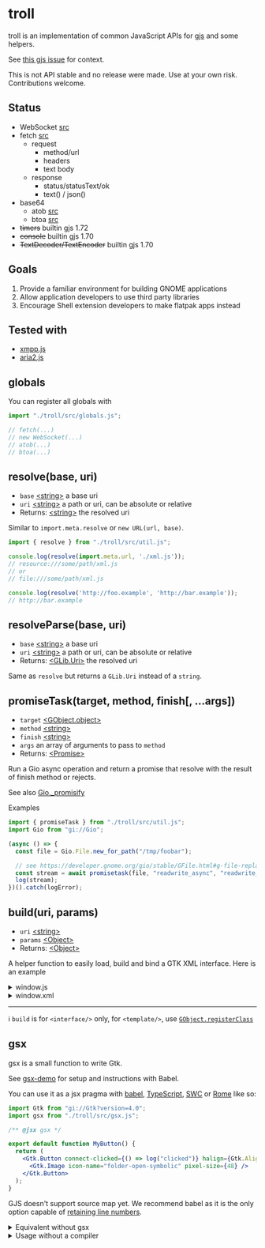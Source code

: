 # troll

troll is an implementation of common JavaScript APIs for [gjs](https://gitlab.gnome.org/GNOME/gjs) and some helpers.

See [this gjs issue](https://gitlab.gnome.org/GNOME/gjs/-/issues/265) for context.

This is not API stable and no release were made. Use at your own risk.
Contributions welcome.

## Status

- WebSocket [src](src/std/WebSocket.js)
- fetch [src](src/std/fetch.js)
  - request
    - method/url
    - headers
    - text body
  - response
    - status/statusText/ok
    - text() / json()
- base64
  - atob [src](src/std/base64.js)
  - btoa [src](src/std/base64.js)
- ~~timers~~ builtin gjs 1.72
- ~~console~~ builtin gjs 1.70
- ~~TextDecoder/TextEncoder~~ builtin gjs 1.70

## Goals

1. Provide a familiar environment for building GNOME applications
2. Allow application developers to use third party libraries
3. Encourage Shell extension developers to make flatpak apps instead

## Tested with

- [xmpp.js](https://github.com/xmppjs/xmpp.js)
- [aria2.js](https://github.com/sonnyp/aria2.js)

## globals

You can register all globals with

```js
import "./troll/src/globals.js";

// fetch(...)
// new WebSocket(...)
// atob(...)
// btoa(...)
```

## resolve(base, uri)

- `base` [\<string\>](https://developer.mozilla.org/en-US/docs/Web/JavaScript/Data_structures#String_type) a base uri
- `uri` [\<string\>](https://developer.mozilla.org/en-US/docs/Web/JavaScript/Data_structures#String_type) a path or uri, can be absolute or relative
- Returns: [\<string\>](https://developer.mozilla.org/en-US/docs/Web/JavaScript/Data_structures#String_type) the resolved uri

Similar to `import.meta.resolve` or `new URL(url, base)`.

```js
import { resolve } from "./troll/src/util.js";

console.log(resolve(import.meta.url, './xml.js'));
// resource:///some/path/xml.js
// or
// file:///some/path/xml.js

console.log(resolve('http://foo.example', 'http://bar.example'));
// http://bar.example
```

## resolveParse(base, uri)

- `base` [\<string\>](https://developer.mozilla.org/en-US/docs/Web/JavaScript/Data_structures#String_type) a base uri
- `uri` [\<string\>](https://developer.mozilla.org/en-US/docs/Web/JavaScript/Data_structures#String_type) a path or uri, can be absolute or relative
- Returns: [\<GLib.Uri\>](https://gjs-docs.gnome.org/glib20~2.0/glib.uri) the resolved uri

Same as `resolve` but returns a `GLib.Uri` instead of a `string`.

## promiseTask(target, method, finish[, ...args])

- `target` [\<GObject.object\>](https://gjs-docs.gnome.org/gobject20/gobject.object)
- `method` [\<string\>](https://developer.mozilla.org/en-US/docs/Web/JavaScript/Data_structures#String_type)
- `finish` [\<string\>](https://developer.mozilla.org/en-US/docs/Web/JavaScript/Data_structures#String_type)
- `args` an array of arguments to pass to `method`
- Returns: [\<Promise\>](https://developer.mozilla.org/en-US/docs/Web/JavaScript/Reference/Global_Objects/Promise)

Run a Gio async operation and return a promise that resolve with the result of finish method or rejects.

See also [Gio._promisify](https://gjs.guide/guides/gjs/asynchronous-programming.html#promisify-helper)

Examples

```js
import { promiseTask } from "./troll/src/util.js";
import Gio from "gi://Gio";

(async () => {
  const file = Gio.File.new_for_path("/tmp/foobar");

  // see https://developer.gnome.org/gio/stable/GFile.html#g-file-replace-readwrite-async
  const stream = await promisetask(file, "readwrite_async", "readwrite_finish");
  log(stream);
})().catch(logError);
```

<!-- ## once(target, signal[, errorSignal])

- `target` [\<GObject.object\>](https://gjs-docs.gnome.org/gobject20/gobject.object)
- `signal` [\<string\>](https://developer.mozilla.org/en-US/docs/Web/JavaScript/Data_structures#String_type)
- `errorSignal` [\<string\>](https://developer.mozilla.org/en-US/docs/Web/JavaScript/Data_structures#String_type)
- Returns: [\<Promise\>](https://developer.mozilla.org/en-US/docs/Web/JavaScript/Reference/Global_Objects/Promise)

Register a signal handler and remove it as soon as the signal is emitted. See also [connect](https://developer.gnome.org/gobject/stable/gobject-Signals.html#g-signal-connect).

Resolves with an array of params emitted by the signal.

If `errorSignal` is specified, an handler for it will be registered and the promise will rejects.

Examples

```js
import { once } from "./troll/src/util.js";

(async () => {
  const Button = new Gtk.Button({ label: "Click Me" });
  await once(Button, "clicked");
  console.log("clicked!");
})().catch(logError);
``` -->

## build(uri, params)

- `uri` [\<string\>](https://developer.mozilla.org/en-US/docs/Web/JavaScript/Data_structures#String_type)
- `params` [\<Object\>](https://developer.mozilla.org/en-US/docs/Web/JavaScript/Reference/Global_Objects/Object)
- Returns: [\<Object\>](https://developer.mozilla.org/en-US/docs/Web/JavaScript/Reference/Global_Objects/Object)

A helper function to easily load, build and bind a GTK XML interface. Here is an example

<details>
  <summary>window.js</summary>

```js
#!/usr/bin/env -S gjs -m

import Gtk from "gi://Gtk?version=4.0";
import { build, resolve } from "./troll/src/util.js";

const app = new Gtk.Application({
  application_id: "hello.world"
});

app.connect("activate", () => {
  const { window, button } = build(
    resolve(import.meta.url, "./window.xml"),
    {
      onclicked,
      app,
    }
  );
  button.label = "World";
  window.present();
});

app.runAsync(null);

function onclicked(button) {
  console.log("Hello", button.label);
  app.activeWindow?.close();
}
```
</details>

<details>
  <summary>window.xml</summary>

```xml
<?xml version="1.0" encoding="UTF-8"?>
<interface>
  <requires lib="gtk" version="4.0"/>
  <object class="GtkApplicationWindow" id="window">
    <property name="title" bind-source="app" bind-property="application-id" bind-flags="sync-create"/>
    <binding name="application">
      <constant>app</constant>
    </binding>
    <property name="default-width">400</property>
    <property name="default-height">400</property>
    <child>
      <object class="GtkButton" id="button">
        <signal name="clicked" handler="onclicked"/>
      </object>
    </child>
  </object>
</interface>
```
</details>


---

ℹ️ `build` is for `<interface/>` only, for `<template/>`, use [`GObject.registerClass`](https://gjs.guide/guides/gtk/3/14-templates.html#loading-the-template)

## gsx

gsx is a small function to write Gtk.

See [gsx-demo](./gsx-demo) for setup and instructions with Babel.

You can use it as a jsx pragma with [babel](https://babeljs.io/docs/en/babel-plugin-transform-react-jsx), [TypeScript](https://www.typescriptlang.org/tsconfig#jsxFactory), [SWC](https://swc.rs/) or [Rome](https://rome.tools/) like so:

```jsx
import Gtk from "gi://Gtk?version=4.0";
import gsx from "./troll/src/gsx.js";

/** @jsx gsx */

export default function MyButton() {
  return (
    <Gtk.Button connect-clicked={() => log("clicked")} halign={Gtk.Align.END}>
      <Gtk.Image icon-name="folder-open-symbolic" pixel-size={48} />
    </Gtk.Button>
  );
}
```

GJS doesn't support source map yet. We recommend babel as it is the only option capable of [retaining line numbers](https://babeljs.io/docs/options#retainlines).

<details>
    <summary>Equivalent without gsx</summary>

```js
import Gtk from "gi://Gtk?version=4.0";

export default function MyButton() {
  const image = new Gtk.Image({
    "icon-name": "folder-open-synbolic",
    "pixel-size": 48,
  });

  const button = new Gtk.Button({
    halign: Gtk.Align.END,
  });
  button.connect("signal", () => {
    log("clicked!");
  });

  button.add(image);
}
```

</details>

<details>
  <summary>Usage without a compiler</summary>

```js
import Gtk from "gi://Gtk?version=4.0";
import gsx from "./troll/src/gsx.js";

const { Button, Align, Image } = Gtk;

export default function MyButton() {
  return gsx(
    Button,
    {
      "connect-clicked": () => log("clicked"),
      halign: Align.END,
    },
    gsx(Image, {
      "icon-name": "folder-open-synbolic",
      "pixel-size": 48,
    }),
  );
}
```

</details>
